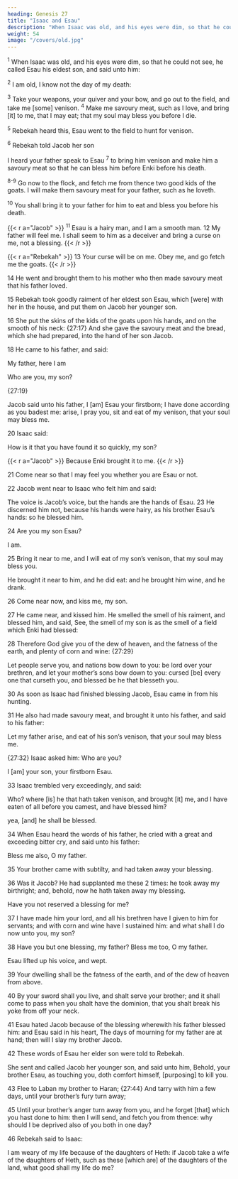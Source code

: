 ```yaml
---
heading: Genesis 27
title: "Isaac and Esau"
description: "When Isaac was old, and his eyes were dim, so that he could not see"
weight: 54
image: "/covers/old.jpg"
---
```



<sup>1</sup> When Isaac was old, and his eyes were dim, so that he could not see, he called Esau
his eldest son, and said unto him:

<sup>2</sup> I am old, I know not the day of my death: 

<sup>3</sup> Take your weapons, your quiver and your bow, and go out to the field, and take me [some] venison. <sup>4</sup> Make me savoury meat, such as I love, and bring [it] to me, that I may eat; that my soul may bless you
before I die. 

<sup>5</sup> Rebekah heard this, Esau went to the field to hunt for venison.

<sup>6</sup> Rebekah told Jacob her son

I heard your father speak to Esau <sup>7</sup> to bring him venison and make him a savoury meat so that he can bless him before Enki before his death. 

<sup>8-9</sup> Go now to the flock, and fetch me from thence two good kids of the goats. I will make them savoury meat for your father, such as he loveth.

<sup>10</sup> You shall bring it to your father for him to eat and bless you before his death. 


{{< r a="Jacob" >}}
<sup>11</sup> Esau is a hairy man, and I am a smooth man. 12 My father will feel me. I shall seem to him as a deceiver and bring a curse on me, not a blessing. 
{{< /r >}}

{{< r a="Rebekah" >}}
13 Your curse will be on me. Obey me, and go fetch me the goats.
{{< /r >}}


14 He went and brought them to his mother who then made savoury meat that his father loved.

15 Rebekah took goodly raiment of her eldest son Esau, which [were] with her in the house, and put them on Jacob her younger son.

16 She put the skins of the kids of the goats upon his hands, and on the smooth of his neck: {27:17} And she gave the savoury meat and the bread, which she had prepared, into the hand of her son Jacob.

18 He came to his father, and said:

My father, here I am 


Who are you, my son? 

{27:19} 

Jacob said unto his father, I [am] Esau your firstborn; I have done according as you badest me: arise, I pray you, sit and eat of my venison, that your soul may bless me.

20 Isaac said:

How is it that you have found it so quickly, my son? 

{{< r a="Jacob" >}}
Because Enki brought it to me. 
{{< /r >}}


21 Come near so that I may feel you whether you are Esau or not.

22 Jacob went near to Isaac who felt him and said:

The voice is Jacob’s voice, but the hands are the hands of Esau. 23 He discerned him not, because his hands were hairy, as his brother Esau’s hands: so he blessed him. 

24 Are you my son Esau? 

I am.

25 Bring it near to me, and I will eat of my son’s venison, that my soul may bless you.

He brought it near to him, and he did eat: and he brought him wine, and he drank. 

26 Come near now, and kiss me, my son. 

27 He came near, and kissed him. He smelled the smell of his raiment, and blessed him, and said, See, the smell of my son is as the smell of a field which Enki had blessed: 

28 Therefore God give you of the dew of heaven, and the fatness of the earth, and plenty of corn and wine: {27:29}

Let people serve you, and nations bow down to you: be lord over your brethren, and let your mother’s sons bow down to you: cursed [be] every one that curseth you, and blessed be he that blesseth you.

30 As soon as Isaac had finished blessing Jacob, Esau came in from his hunting.

<!--  and Jacob was yet scarce gone out
from the presence of Isaac his father, that   -->

31 He also had made savoury meat, and brought it unto his father, and said to his father:

Let my father arise, and eat of his son’s venison, that your soul may bless me. 

{27:32} Isaac asked him: Who are you?

I [am] your son, your firstborn Esau. 


33 Isaac trembled very exceedingly, and said:

Who? where [is] he that hath taken venison, and brought [it] me, and I have eaten of all before you camest, and have blessed him? 

yea, [and] he shall be blessed. 

34 When Esau heard the words of his father, he cried with a great and exceeding bitter cry, and said unto his father:

Bless me also, O my father.

35 Your brother came with subtilty, and had taken away your blessing. 

36 Was it Jacob? He had supplanted me these 2 times: he took away my birthright; and, behold, now he hath taken away my blessing.

Have you not reserved a blessing for me? 


37 I have made him your lord, and all his brethren have I given to him for servants; and with corn and wine have I sustained him: and what shall I do now unto you, my son?

38 Have you but one blessing, my father? Bless me too, O my father.

Esau lifted up his voice, and wept. 

39 Your dwelling shall be the fatness of the earth, and of the dew of heaven from above.

40 By your sword shall you live, and shalt serve your brother; and it shall come to pass when you shalt have the dominion, that you shalt break his yoke from off your neck.

41 Esau hated Jacob because of the blessing wherewith his father blessed him: and Esau said in his heart, The days of mourning for my father are at hand; then will I slay my brother Jacob. 

42 These words of Esau her elder son were told to Rebekah.

She sent and called Jacob her younger son, and said unto him, Behold, your brother Esau, as touching you, doth comfort himself, [purposing] to kill you. 

43 Flee to Laban my brother to Haran; {27:44} And tarry with him a few days, until your brother’s fury turn away; 

45 Until your brother’s anger turn away from you, and he forget [that] which you hast done to him: then I will send, and fetch you from thence: why should I be deprived also of you both in one day?

46 Rebekah said to Isaac:

I am weary of my life because of the daughters of Heth: if Jacob take a wife of the daughters of Heth, such as these [which are] of the daughters of the land, what good shall my life do me?
